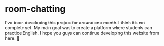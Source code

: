 # room-chatting
I've been developing this project for around one month. I think it’s not complete yet. My main goal was to create a platform where students can practice English. I hope you guys can continue developing this website from here. 🙂
